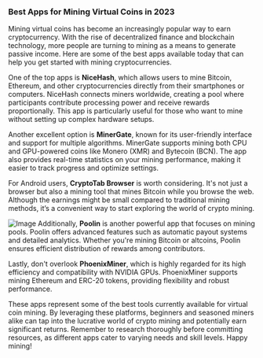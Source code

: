 ### Best Apps for Mining Virtual Coins in 2023

Mining virtual coins has become an increasingly popular way to earn cryptocurrency. With the rise of decentralized finance and blockchain technology, more people are turning to mining as a means to generate passive income. Here are some of the best apps available today that can help you get started with mining cryptocurrencies.

One of the top apps is **NiceHash**, which allows users to mine Bitcoin, Ethereum, and other cryptocurrencies directly from their smartphones or computers. NiceHash connects miners worldwide, creating a pool where participants contribute processing power and receive rewards proportionally. This app is particularly useful for those who want to mine without setting up complex hardware setups.

Another excellent option is **MinerGate**, known for its user-friendly interface and support for multiple algorithms. MinerGate supports mining both CPU and GPU-powered coins like Monero (XMR) and Bytecoin (BCN). The app also provides real-time statistics on your mining performance, making it easier to track progress and optimize settings.

For Android users, **CryptoTab Browser** is worth considering. It's not just a browser but also a mining tool that mines Bitcoin while you browse the web. Although the earnings might be small compared to traditional mining methods, it’s a convenient way to start exploring the world of crypto mining.


![Image](https://github.com/user-attachments/assets/31692037-0104-4703-abd1-696b6a7dd41b)
Additionally, **Poolin** is another powerful app that focuses on mining pools. Poolin offers advanced features such as automatic payout systems and detailed analytics. Whether you're mining Bitcoin or altcoins, Poolin ensures efficient distribution of rewards among contributors.

Lastly, don't overlook **PhoenixMiner**, which is highly regarded for its high efficiency and compatibility with NVIDIA GPUs. PhoenixMiner supports mining Ethereum and ERC-20 tokens, providing flexibility and robust performance.

These apps represent some of the best tools currently available for virtual coin mining. By leveraging these platforms, beginners and seasoned miners alike can tap into the lucrative world of crypto mining and potentially earn significant returns. Remember to research thoroughly before committing resources, as different apps cater to varying needs and skill levels. Happy mining!